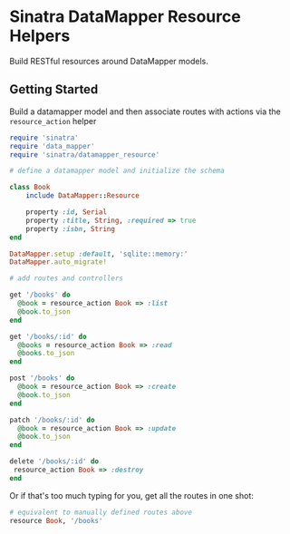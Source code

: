 # Sinatra DataMapper Resource Helpers

Build RESTful resources around DataMapper models.

## Getting Started

Build a datamapper model and then associate routes with actions via the `resource_action` helper

```ruby
require 'sinatra'
require 'data_mapper'
require 'sinatra/datamapper_resource'

# define a datamapper model and initialize the schema

class Book
    include DataMapper::Resource

    property :id, Serial
    property :title, String, :required => true
    property :isbn, String
end

DataMapper.setup :default, 'sqlite::memory:'
DataMapper.auto_migrate!

# add routes and controllers

get '/books' do
  @book = resource_action Book => :list
  @book.to_json
end

get '/books/:id' do
  @books = resource_action Book => :read
  @books.to_json
end

post '/books' do
  @book = resource_action Book => :create
  @book.to_json
end

patch '/books/:id' do
  @book = resource_action Book => :update
  @book.to_json
end

delete '/books/:id' do
 resource_action Book => :destroy
end
```

Or if that's too much typing for you, get all the routes in one shot:

```ruby
# equivalent to manually defined routes above
resource Book, '/books'
```
